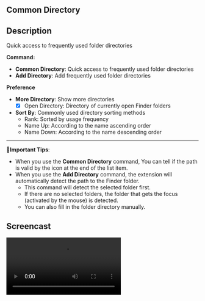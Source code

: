## Common Directory

## Description

Quick access to frequently used folder directories

**Command:**

- **Common Directory**: Quick access to frequently used folder directories
- **Add Directory**: Add frequently used folder directories

**Preference**

- **More Directory**: Show more directories
  - [x] Open Directory: Directory of currently open Finder folders
- **Sort By**: Commonly used directory sorting methods
  - Rank: Sorted by usage frequency
  - Name Up: According to the name ascending order
  - Name Down: According to the name descending order

------

🌟**Important Tips**:

- When you use the **Common Directory** command, You can tell if the path is valid by the icon at the end of the list item.
- When you use the **Add Directory** command, the extension will automatically detect the path to the Finder folder.
  - This command will detect the selected folder first.
  - If there are no selected folders, the folder that gets the focus (activated by the mouse) is detected.
  - You can also fill in the folder directory manually.


## Screencast

<video src="./media/screencast.mp4"></video>